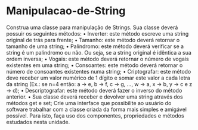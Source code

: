 # Manipulacao-de-String
 Construa uma classe para manipulação de Strings. Sua classe deverá possuir os seguintes métodos: • Inverter: este método escreve uma string original de trás para frente; • Tamanho: este método deverá retornar o tamanho de uma string; • Palíndromo: este método deverá verificar se a string é um palíndromo ou não. Ou seja, se a string original é idêntica a sua ordem inversa; • Vogais: este método deverá retornar o número de vogais existentes em uma string; • Consoantes: este método deverá retornar o número de consoantes existentes numa string; • Criptografar: este método deve receber um valor numérico de 1 dígito e somar este valor a cada letra da string (Ex.: se n=4 então: a → e, b → f, c → g, …, w → a, x → b, y → c e z → d); • Descriptografar: este método deverá fazer o inverso do método anterior. • Sua classe deverá receber e devolver uma string através dos métodos get e set; Crie uma interface que possibilite ao usuário do software trabalhar com a classe criada da forma mais simples e amigável possível. Para isto, faça uso dos componentes, propriedades e métodos estudados nesta unidade.
